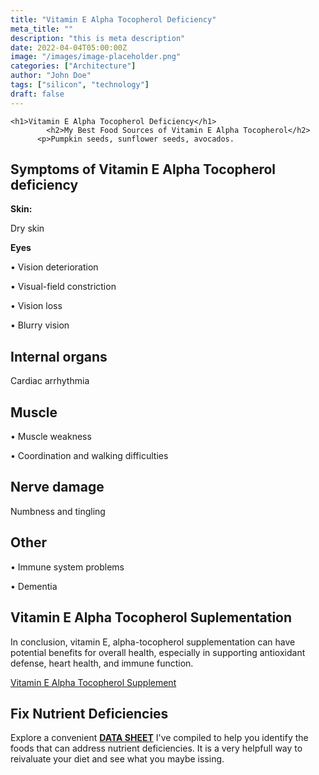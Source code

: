 ```yaml
---
title: "Vitamin E Alpha Tocopherol Deficiency"
meta_title: ""
description: "this is meta description"
date: 2022-04-04T05:00:00Z
image: "/images/image-placeholder.png"
categories: ["Architecture"]
author: "John Doe"
tags: ["silicon", "technology"]
draft: false
---
```

    <h1>Vitamin E Alpha Tocopherol Deficiency</h1>
            <h2>My Best Food Sources of Vitamin E Alpha Tocopherol</h2>
          <p>Pumpkin seeds, sunflower seeds, avocados.
</p>
<h2>Symptoms of Vitamin E Alpha Tocopherol deficiency</h2>
<p><b>Skin:</b></p> <p>Dry skin</p>
<p><b>Eyes</b></p>
<p>&bull; Vision deterioration</p>
 <p>&bull; Visual-field constriction</p>
 <p>&bull; Vision loss</p>
 <p>&bull; Blurry vision</p>
 <h2>Internal organs</h2><p>Cardiac arrhythmia</p>
  <h2>Muscle</h2> <p>&bull; Muscle weakness</p><p>&bull; Coordination and walking difficulties</p>
 <h2>Nerve damage</h2><p>Numbness and tingling</p>
  <h2>Other</h2><p>&bull; Immune system problems</p><p>&bull; Dementia</p>
<h2>Vitamin E Alpha Tocopherol Suplementation</h2>
  <p>In conclusion, vitamin E, alpha-tocopherol supplementation can have potential benefits for overall health, especially in supporting antioxidant defense, heart health, and immune function.</p>
 <p><a target="_blank" href="https://www.amazon.com/BulkSupplements-Vitamin-Powder-100-Grams/dp/B00EV0YOMA/ref=sr_1_1_sspa?crid=3H3JTI7ENMH1H&amp;keywords=vitamin+e&amp;qid=1696636879&amp;sprefix=vitamin+%252Caps%252C145&amp;sr=8-1-spons&amp;sp_csd=d2lkZ2V0TmFtZT1zcF9hdGY&amp;psc=1&_encoding=UTF8&tag=irinawink-20&linkCode=ur2&linkId=aa8841c8b0cd1e987aea359365d864fd&camp=1789&creative=9325">Vitamin E Alpha Tocopherol Supplement</a></p>
<h2>Fix Nutrient Deficiencies</h2><p>Explore a convenient <a title="fix nutritional deficiencies with a data sheet" href="../nutrients-in-healthy-foods.html"><b>DATA SHEET</b></a> I've compiled to help you identify the foods that can address nutrient deficiencies. It is a very helpfull way to reivaluate your diet and see what you maybe issing.</p>